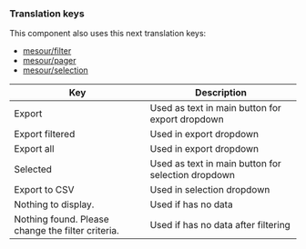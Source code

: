 ### Translation keys

This component also uses this next translation keys:

- [mesour/filter](https://github.com/mesour/filter/blob/master/docs/localisation.md)
- [mesour/pager](https://github.com/mesour/pager/blob/master/docs/localisation.md)
- [mesour/selection](https://github.com/mesour/selection/blob/master/docs/localisation.md)

| Key                                               | Description                                             |
|---------------------------------------------------|---------------------------------------------------------|
| Export                                            | Used as text in main button for export dropdown         |
| Export filtered                                   | Used in export dropdown                                 |
| Export all                                        | Used in export dropdown                                 |
| Selected                                          | Used as text in main button for selection dropdown      |
| Export to CSV                                     | Used in selection dropdown                              |
| Nothing to display.                               | Used if has no data                                     |
| Nothing found. Please change the filter criteria. | Used if has no data after filtering                     |

